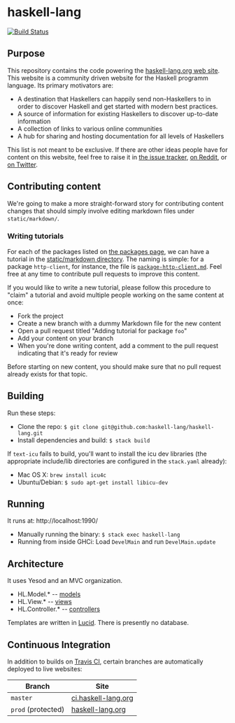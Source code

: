 haskell-lang
============

[![Build Status](https://travis-ci.org/haskell-lang/haskell-lang.svg?branch=master)](https://travis-ci.org/haskell-lang/haskell-lang)

## Purpose

This repository contains the code powering the [haskell-lang.org web
site](http://haskell-lang.org/). This website is a community driven website for
the Haskell programm language. Its primary motivators are:

* A destination that Haskellers can happily send non-Haskellers to in order to
  discover Haskell and get started with modern best practices.
* A source of information for existing Haskellers to discover up-to-date
  information
* A collection of links to various online communities
* A hub for sharing and hosting documentation for all levels of Haskellers

This list is not meant to be exclusive. If there are other ideas people have
for content on this website, feel free to raise it in [the issue
tracker](https://github.com/haskell-lang/haskell-lang/issues/new), [on
Reddit](https://www.reddit.com/r/haskell_lang), or [on
Twitter](https://twitter.com/haskell_lang).

## Contributing content

We're going to make a more straight-forward story for contributing
content changes that should simply involve editing markdown files
under `static/markdown/`.

### Writing tutorials

For each of the packages listed on
[the packages page](https://haskell-lang.org/packages), we can have a
tutorial in the
[static/markdown directory](https://github.com/haskell-lang/haskell-lang/tree/master/static/markdown). The
naming is simple: for a package `http-client`, for instance, the file
is
[`package-http-client.md`](https://github.com/haskell-lang/haskell-lang/blob/master/static/markdown/package-http-client.md). Feel
free at any time to contribute pull requests to improve this content.

If you would like to write a new tutorial, please follow this
procedure to "claim" a tutorial and avoid multiple people working on
the same content at once:

* Fork the project
* Create a new branch with a dummy Markdown file for the new content
* Open a pull request titled "Adding tutorial for package `foo`"
* Add your content on your branch
* When you're done writing content, add a comment to the pull request
  indicating that it's ready for review

Before starting on new content, you should make sure that no pull
request already exists for that topic.

## Building

Run these steps:

* Clone the repo: `$ git clone git@github.com:haskell-lang/haskell-lang.git`
* Install dependencies and build: `$ stack build`

If `text-icu` fails to build, you'll want to install the icu dev
libraries (the appropriate include/lib directories are configured in
the `stack.yaml` already):

* Mac OS X: `brew install icu4c`
* Ubuntu/Debian: `$ sudo apt-get install libicu-dev`

## Running

It runs at: http://localhost:1990/

* Manually running the binary: `$ stack exec haskell-lang`
* Running from inside GHCi: Load `DevelMain` and run
  `DevelMain.update`

## Architecture

It uses Yesod and an MVC organization.

* HL.Model.* -- [models](https://github.com/haskell-lang/haskell-lang/tree/master/src/HL/Model)
* HL.View.* -- [views](https://github.com/haskell-lang/haskell-lang/tree/master/src/HL/View)
* HL.Controller.* -- [controllers](https://github.com/haskell-lang/haskell-lang/tree/master/src/HL/Controller)

Templates are written in
[Lucid](https://github.com/chrisdone/lucid). There is presently no
database.

## Continuous Integration

In addition to builds on
[Travis CI](https://travis-ci.org/haskell-lang/haskell-lang), certain branches
are automatically deployed to live websites:

| Branch             | Site                                               |
|--------------------|----------------------------------------------------|
| `master`           | [ci.haskell-lang.org](https://ci.haskell-lang.org) |
| `prod` (protected) | [haskell-lang.org](https://haskell-lang.org)       |
